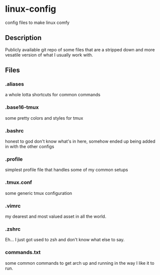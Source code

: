 # linux-config
config files to make linux comfy

## Description
Publicly available git repo of some files that are a stripped down and more vesatile version of what I usually work with.

## Files

### .aliases
a whole lotta shortcuts for common commands

### .base16-tmux
some pretty colors and styles for tmux

### .bashrc
honest to god don't know what's in here,
somehow ended up being added in with the other configs

### .profile
simplest profile file that handles some of my common setups

### .tmux.conf
some generic tmux configuration

### .vimrc
my dearest and most valued asset in all the world.

### .zshrc
Eh... I just got used to zsh and don't know what else to say.

### commands.txt
some common commands to get arch up and running in the way I like it to run.
